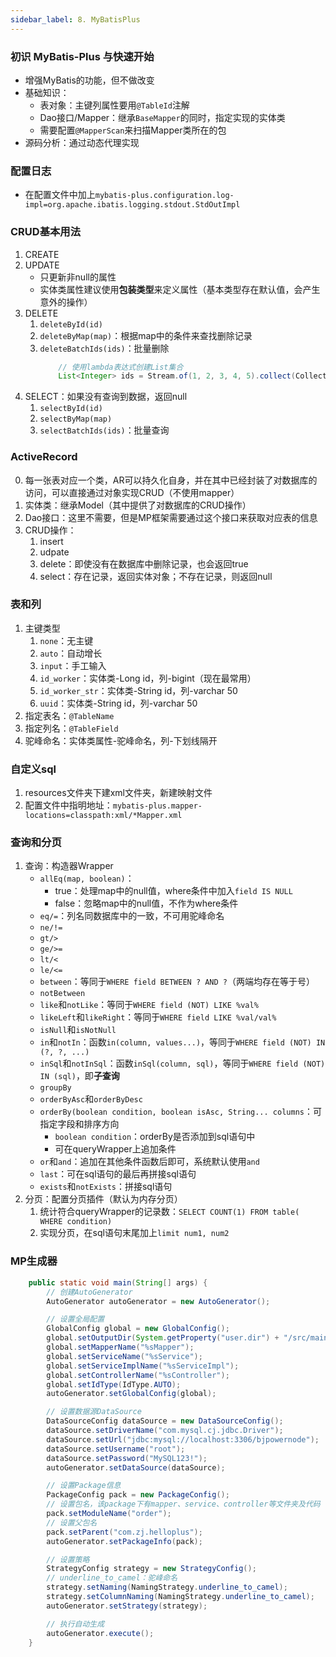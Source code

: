 ```yaml
---
sidebar_label: 8. MyBatisPlus
---
```


### 初识 MyBatis-Plus 与快速开始
- 增强MyBatis的功能，但不做改变
- 基础知识：
    - 表对象：主键列属性要用`@TableId`注解
    - Dao接口/Mapper：继承`BaseMapper`的同时，指定实现的实体类
    - 需要配置`@MapperScan`来扫描Mapper类所在的包
- 源码分析：通过动态代理实现

### 配置日志
- 在配置文件中加上`mybatis-plus.configuration.log-impl=org.apache.ibatis.logging.stdout.StdOutImpl`

### CRUD基本用法
1. CREATE
2. UPDATE
    - 只更新非null的属性
    - 实体类属性建议使用**包装类型**来定义属性（基本类型存在默认值，会产生意外的操作）
3. DELETE
    1. `deleteById(id)`
    2. `deleteByMap(map)`：根据map中的条件来查找删除记录
    3. `deleteBatchIds(ids)`：批量删除
        ``` java
            // 使用lambda表达式创建List集合
            List<Integer> ids = Stream.of(1, 2, 3, 4, 5).collect(Collectors.toList());
        ```
4. SELECT：如果没有查询到数据，返回null
    1. `selectById(id)`
    2. `selectByMap(map)`
    3. `selectBatchIds(ids)`：批量查询

### ActiveRecord
0. 每一张表对应一个类，AR可以持久化自身，并在其中已经封装了对数据库的访问，可以直接通过对象实现CRUD（不使用mapper）
1. 实体类：继承Model（其中提供了对数据库的CRUD操作）
2. Dao接口：这里不需要，但是MP框架需要通过这个接口来获取对应表的信息
3. CRUD操作：
    1. insert
    2. udpate
    3. delete：即使没有在数据库中删除记录，也会返回true
    4. select：存在记录，返回实体对象；不存在记录，则返回null

### 表和列
1. 主键类型
    1. `none`：无主键
    2. `auto`：自动增长
    3. `input`：手工输入
    4. `id_worker`：实体类-Long id，列-bigint（现在最常用）
    5. `id_worker_str`：实体类-String id，列-varchar 50
    6. `uuid`：实体类-String id，列-varchar 50
2. 指定表名：`@TableName`
3. 指定列名：`@TableField`
4. 驼峰命名：实体类属性-驼峰命名，列-下划线隔开

### 自定义sql
1. resources文件夹下建xml文件夹，新建映射文件
2. 配置文件中指明地址：`mybatis-plus.mapper-locations=classpath:xml/*Mapper.xml`

### 查询和分页
1. 查询：构造器Wrapper
    - `allEq(map, boolean)`：
        - true：处理map中的null值，where条件中加入`field IS NULL`
        - false：忽略map中的null值，不作为where条件
    - `eq/=`：列名同数据库中的一致，不可用驼峰命名
    - `ne/!=`
    - `gt/>`
    - `ge/>=`
    - `lt/<`
    - `le/<=`
    - `between`：等同于`WHERE field BETWEEN ? AND ?`（两端均存在等于号）
    - `notBetween`
    - `like`和`notLike`：等同于`WHERE field (NOT) LIKE %val%`
    - `likeLeft`和`likeRight`：等同于`WHERE field LIKE %val/val%`
    - `isNull`和`isNotNull`
    - `in`和`notIn`：函数`in(column, values...)`，等同于`WHERE field (NOT) IN (?, ?, ...)`
    - `inSql`和`notInSql`：函数`inSql(column, sql)`，等同于`WHERE field (NOT) IN (sql)`，即**子查询**
    - `groupBy`
    - `orderByAsc`和`orderByDesc`
    - `orderBy(boolean condition, boolean isAsc, String... columns`：可指定字段和排序方向
        - `boolean condition`：orderBy是否添加到sql语句中
        - 可在queryWrapper上追加条件
    - `or`和`and`：追加在其他条件函数后即可，系统默认使用`and`
    - `last`：可在sql语句的最后再拼接sql语句
    - `exists`和`notExists`：拼接sql语句
2. 分页：配置分页插件（默认为内存分页）
    1. 统计符合queryWrapper的记录数：`SELECT COUNT(1) FROM table( WHERE condition)`
    2. 实现分页，在sql语句末尾加上`limit num1, num2`

### MP生成器
``` java {.line-numbers}
    public static void main(String[] args) {
        // 创建AutoGenerator
        AutoGenerator autoGenerator = new AutoGenerator();

        // 设置全局配置
        GlobalConfig global = new GlobalConfig();
        global.setOutputDir(System.getProperty("user.dir") + "/src/main/java");
        global.setMapperName("%sMapper");
        global.setServiceName("%sService");
        global.setServiceImplName("%sServiceImpl");
        global.setControllerName("%sController");
        global.setIdType(IdType.AUTO);
        autoGenerator.setGlobalConfig(global);

        // 设置数据源DataSource
        DataSourceConfig dataSource = new DataSourceConfig();
        dataSource.setDriverName("com.mysql.cj.jdbc.Driver");
        dataSource.setUrl("jdbc:mysql://localhost:3306/bjpowernode");
        dataSource.setUsername("root");
        dataSource.setPassword("MySQL123!");
        autoGenerator.setDataSource(dataSource);

        // 设置Package信息
        PackageConfig pack = new PackageConfig();
        // 设置包名，该package下有mapper、service、controller等文件夹及代码
        pack.setModuleName("order");
        // 设置父包名
        pack.setParent("com.zj.helloplus");
        autoGenerator.setPackageInfo(pack);

        // 设置策略
        StrategyConfig strategy = new StrategyConfig();
        // underline_to_camel：驼峰命名
        strategy.setNaming(NamingStrategy.underline_to_camel);
        strategy.setColumnNaming(NamingStrategy.underline_to_camel);
        autoGenerator.setStrategy(strategy);

        // 执行自动生成
        autoGenerator.execute();
    }
```